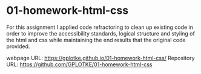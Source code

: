 # 01-homework-html-css

For this assignment I applied code refractoring to clean up existing code in order to improve the accessibility standards, logical structure and styling of the html and css while maintaining the end results that the original code provided.

webpage URL: https://gplotke.github.io/01-homework-html-css/
Repository URL: https://github.com/GPLOTKE/01-homework-html-css

